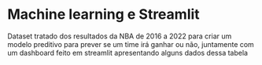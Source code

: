 # Machine learning e Streamlit
 Dataset tratado dos resultados da NBA de 2016 a 2022 para criar um modelo preditivo para prever se um time irá ganhar ou não, juntamente com um dashboard feito em streamlit apresentando alguns dados dessa tabela
